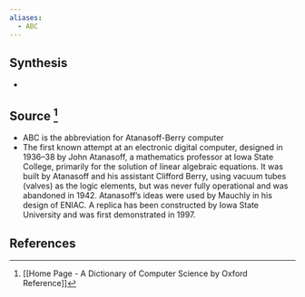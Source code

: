 ```yaml
---
aliases:
  - ABC
---
```

## Synthesis
- 
## Source [^1]
- ABC is the abbreviation for Atanasoff-Berry computer
- The first known attempt at an electronic digital computer, designed in 1936–38 by John Atanasoff, a mathematics professor at Iowa State College, primarily for the solution of linear algebraic equations. It was built by Atanasoff and his assistant Clifford Berry, using vacuum tubes (valves) as the logic elements, but was never fully operational and was abandoned in 1942. Atanasoff’s ideas were used by Mauchly in his design of ENIAC. A replica has been constructed by Iowa State University and was first demonstrated in 1997.
## References

[^1]: [[Home Page - A Dictionary of Computer Science by Oxford Reference]]